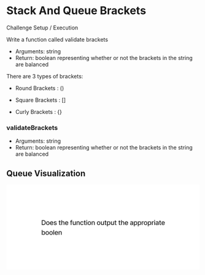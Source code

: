 # Stack And Queue Brackets
<!-- Short summary or background information -->
Challenge Setup / Execution

Write a function called validate brackets

- Arguments: string
- Return: boolean representing whether or not the brackets in the string are balanced

There are 3 types of brackets:

- Round Brackets : ()

- Square Brackets : []

- Curly Brackets : {}
### validateBrackets

- Arguments: string
- Return: boolean representing whether or not the brackets in the string are balanced

## Queue Visualization

![code challenge 13](./img/uml.png)
